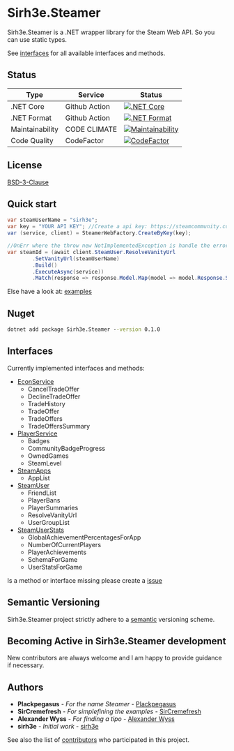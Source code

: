 ﻿# Sirh3e.Steamer

Sirh3e.Steamer is a .NET wrapper library for the Steam Web API. So you can use static types.

See [interfaces](#interfaces) for all available interfaces and methods.

## Status

| Type            | Service       | Status                                                                                                                                                       |
|-----------------|---------------|--------------------------------------------------------------------------------------------------------------------------------------------------------------|
| .NET Core       | Github Action | [![.NET Core](https://github.com/sirh3e/Steamer/actions/workflows/dotnet-core.yml/badge.svg)](https://github.com/sirh3e/Steamer/actions/workflows/dotnet-core.yml)                                                                                 |
| .NET Format     | Github Action | [![.NET Format](https://github.com/sirh3e/Steamer/actions/workflows/dotnet-format.yml/badge.svg)](https://github.com/sirh3e/Steamer/actions/workflows/dotnet-format.yml)                                                                             |
| Maintainability | CODE CLIMATE  | [![Maintainability](https://api.codeclimate.com/v1/badges/3dcc070246ce930ea7c9/maintainability)](https://codeclimate.com/github/sirh3e/Steamer/maintainability) |
| Code Quality    | CodeFactor    | [![CodeFactor](https://www.codefactor.io/repository/github/sirh3e/steamer/badge)](https://www.codefactor.io/repository/github/sirh3e/steamer) |

## License

[BSD-3-Clause](https://github.com/sirh3e/Steamer/blob/master/LICENSE.txt)

## Quick start

```csharp
var steamUserName = "sirh3e";
var key = "YOUR API KEY"; //Create a api key: https://steamcommunity.com/dev/apikey keep it secure
var (service, client) = SteamerWebFactory.CreateByKey(key);

//OnErr where the throw new NotImplementedException is handle the error your self :D
var steamId = (await client.SteamUser.ResolveVanityUrl
        .SetVanityUrl(steamUserName)
        .Build()
        .ExecuteAsync(service))
        .Match(response => response.Model.Map(model => model.Response.SteamId).UnwrapOrDefault(), error => throw new NotImplementedException());
```

Else have a look at: [examples](https://github.com/sirh3e/Steamer/tree/development/examples)

## Nuget

```cmd
dotnet add package Sirh3e.Steamer --version 0.1.0
```

## Interfaces

Currently implemented interfaces and methods:

- [EconService](https://partner.steamgames.com/doc/webapi/IEconService)
  - CancelTradeOffer
  - DeclineTradeOffer
  - TradeHistory  
  - TradeOffer
  - TradeOffers
  - TradeOffersSummary
- [PlayerService](https://partner.steamgames.com/doc/webapi/IPlayerService)
  - Badges
  - CommunityBadgeProgress
  - OwnedGames
  - SteamLevel
- [SteamApps](https://partner.steamgames.com/doc/webapi/ISteamApps)
  - AppList
- [SteamUser](https://partner.steamgames.com/doc/webapi/ISteamUser)
  - FriendList
  - PlayerBans
  - PlayerSummaries
  - ResolveVanityUrl
  - UserGroupList
- [SteamUserStats](https://partner.steamgames.com/doc/webapi/ISteamUserStats)
  - GlobalAchievementPercentagesForApp
  - NumberOfCurrentPlayers
  - PlayerAchievements
  - SchemaForGame
  - UserStatsForGame

Is a method or interface missing please create a [issue](https://github.com/sirh3e/Steamer/issues/new?assignees=&labels=enhancement&template=feature_request.md&title=%5BENHANCEMENT%5D)

## Semantic Versioning

Sirh3e.Steamer project strictly adhere to a [semantic](https://semver.org/) versioning scheme.

## Becoming Active in Sirh3e.Steamer development

New contributors are always welcome and I am happy to provide guidance if necessary.

## Authors

- **Plackpegasus** - *For the name Steamer* - [Plackpegasus](https://github.com/Plackpegasus)
- **SirCremefresh** - *For simplefining the examples* - [SirCremefresh](https://github.com/SirCremefresh)
- **Alexander Wyss** - *For finding a tipo* - [Alexander Wyss](https://github.com/AlexanderWyss)
- **sirh3e** - *Initial work* - [sirh3e](https://github.com/sirh3e)

See also the list of [contributors](https://github.com/sirh3e/Steamer/contributors) who participated in this project.

